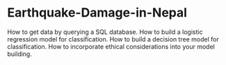 # Earthquake-Damage-in-Nepal
How to get data by querying a SQL database.
How to build a logistic regression model for classification.
How to build a decision tree model for classification.
How to incorporate ethical considerations into your model building.
